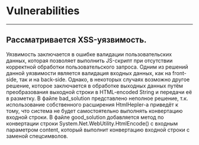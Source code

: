 # Vulnerabilities
____

## Рассматривается XSS-уязвимость.
Уязвимость заключается в ошибке валидации пользовательских данных, которая позволяет выполнить JS-скрипт при отсутствии корректной обработки пользовательского запроса. Одним из решений данной уязвимости является валидация входных данных, как на front-side, так и на back-side. Однако, в некоторых случаях возможно другое решение, которое заключается в обработке выходных данных путём преобразования выходной строки в HTML-encoded String и передачи её в разметку.
В файле bad_solution представлено неполное решение, т.к. использование собственного расширения HtmlHepler-а приведёт к тому, что система не будет самостоятельно выполнять конвертацию входной строки.
В файле good_solution добавляется метод по конвертации строки System.Net.WebUtility.HtmlEncode() с входным параметром content, который выполнит конвертацию входной строки с заменой спецсимволов.
